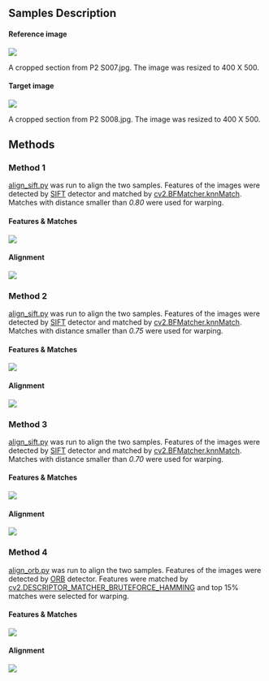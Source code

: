 ## Samples Description 
#### Reference image
![](../sec1_colour.png)

A cropped section from P2 S007.jpg. The image was resized to 400 X 500.

#### Target image
![](../sec2_colour.png)

A cropped section from P2 S008.jpg. The image was resized to 400 X 500.


## Methods
### Method 1
[align_sift.py](../align_sift.py) was run to align the two samples. Features of the images were detected by [SIFT](https://docs.opencv.org/master/da/df5/tutorial_py_sift_intro.html) detector and matched by [cv2.BFMatcher.knnMatch](https://docs.opencv.org/master/d3/da1/classcv_1_1BFMatcher.html). Matches with distance smaller than *0.80* were used for warping.
#### Features & Matches
![](../results/matches_clr080.jpg)
#### Alignment
![](../results/aligned_clr080.jpg)

### Method 2
[align_sift.py](../align_sift.py) was run to align the two samples. Features of the images were detected by [SIFT](https://docs.opencv.org/master/da/df5/tutorial_py_sift_intro.html) detector and matched by [cv2.BFMatcher.knnMatch](https://docs.opencv.org/master/d3/da1/classcv_1_1BFMatcher.html). Matches with distance smaller than *0.75* were used for warping.
#### Features & Matches
![](../results/matches_clr075.jpg)
#### Alignment
![](../results/aligned_clr075.jpg)

### Method 3
[align_sift.py](../align_sift.py) was run to align the two samples. Features of the images were detected by [SIFT](https://docs.opencv.org/master/da/df5/tutorial_py_sift_intro.html) detector and matched by [cv2.BFMatcher.knnMatch](https://docs.opencv.org/master/d3/da1/classcv_1_1BFMatcher.html). Matches with distance smaller than *0.70* were used for warping.
#### Features & Matches
![](../results/matches_clr070.jpg)
#### Alignment
![](../results/aligned_clr070.jpg)

### Method 4
[align_orb.py](../align_orb.py) was run to align the two samples. Features of the images were detected by [ORB](https://docs.opencv.org/master/d1/d89/tutorial_py_orb.html) detector. Features were matched by [cv2.DESCRIPTOR_MATCHER_BRUTEFORCE_HAMMING](https://docs.opencv.org/3.4/db/d39/classcv_1_1DescriptorMatcher.html) and top 15% matches were selected for warping.
#### Features & Matches
![](../results/matches_orb_clr.jpg)
#### Alignment
![](../results/aligned_orb_clr.jpg)